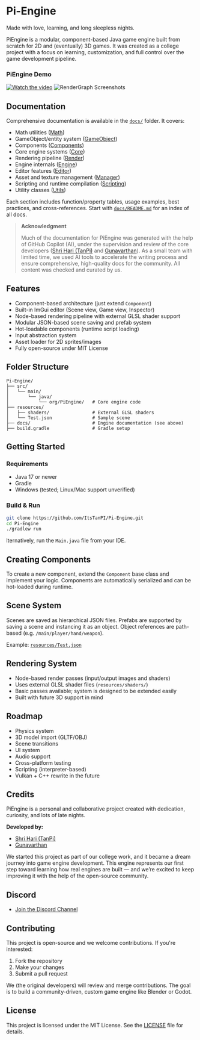 # Pi-Engine 
Made with love, learning, and long sleepless nights.

PiEngine is a modular, component-based Java game engine built from scratch for 2D and (eventually) 3D games. It was created as a college project with a focus on learning, customization, and full control over the game development pipeline.

### PiEngine Demo
[![Watch the video](docs/screenshots/Editor.png)](https://www.youtube.com/watch?v=3pVAaNRfhNo)
![RenderGraph Screenshots](docs/screenshots/RenderGraph.png)


## Documentation

Comprehensive documentation is available in the [`docs/`](docs/README.md) folder. It covers:
- Math utilities ([Math](docs/Math/README.md))
- GameObject/entity system ([GameObject](docs/GameObject/README.md))
- Components ([Components](docs/Components/README.md))
- Core engine systems ([Core](docs/Core/README.md))
- Rendering pipeline ([Render](docs/Render/README.md))
- Engine internals ([Engine](docs/Engine/README.md))
- Editor features ([Editor](docs/Editor/README.md))
- Asset and texture management ([Manager](docs/Manager/README.md))
- Scripting and runtime compilation ([Scripting](docs/Scripting/README.md))
- Utility classes ([Utils](docs/Utils/README.md))

Each section includes function/property tables, usage examples, best practices, and cross-references. Start with [`docs/README.md`](docs/README.md) for an index of all docs.

> **Acknowledgment**
>
> Much of the documentation for PiEngine was generated with the help of GitHub Copilot (AI), under the supervision and review of the core developers ([Shri Hari (TanPi)](https://github.com/ItsTanPI) and [Gunavarthan](https://github.com/Gunavarthan)).
> As a small team with limited time, we used AI tools to accelerate the writing process and ensure comprehensive, high-quality docs for the community. All content was checked and curated by us.

## Features

- Component-based architecture (just extend `Component`)
- Built-in ImGui editor (Scene view, Game view, Inspector)
- Node-based rendering pipeline with external GLSL shader support
- Modular JSON-based scene saving and prefab system
- Hot-loadable components (runtime script loading)
- Input abstraction system
- Asset loader for 2D sprites/images
- Fully open-source under MIT License

## Folder Structure

```
Pi-Engine/
├── src/
│   └── main/
│       └── java/
│           └── org/PiEngine/   # Core engine code
├── resources/
│   ├── shaders/                # External GLSL shaders
│   └── Test.json               # Sample scene
├── docs/                       # Engine documentation (see above)
├── build.gradle                # Gradle setup

```


## Getting Started

### Requirements

- Java 17 or newer
- Gradle
- Windows (tested; Linux/Mac support unverified)

### Build & Run

```bash
git clone https://github.com/ItsTanPI/Pi-Engine.git
cd Pi-Engine
./gradlew run
```
lternatively, run the `Main.java` file from your IDE.

## Creating Components

To create a new component, extend the `Component` base class and implement your logic. Components are automatically serialized and can be hot-loaded during runtime.

## Scene System

Scenes are saved as hierarchical JSON files. Prefabs are supported by saving a scene and instancing it as an object. Object references are path-based (e.g. `/main/player/hand/weapon`).

Example: [`resources/Test.json`](https://github.com/ItsTanPI/Pi-Engine/blob/main/src/main/resources/Test.json)

## Rendering System

- Node-based render passes (input/output images and shaders)
- Uses external GLSL shader files (`resources/shaders/`)
- Basic passes available; system is designed to be extended easily
- Built with future 3D support in mind

## Roadmap

- Physics system
- 3D model import (GLTF/OBJ)
- Scene transitions
- UI system
- Audio support
- Cross-platform testing
- Scripting (interpreter-based)
- Vulkan + C++ rewrite in the future

## Credits

PiEngine is a personal and collaborative project created with dedication, curiosity, and lots of late nights.

**Developed by:**
- [Shri Hari (TanPi)](https://github.com/ItsTanPI)
- [Gunavarthan](https://github.com/Gunavarthan)

We started this project as part of our college work, and it became a dream journey into game engine development. This engine represents our first step toward learning how real engines are built — and we’re excited to keep improving it with the help of the open-source community.

## Discord
 - [Join the Discord Channel](https://discord.gg/67RBFr6HpG)


## Contributing

This project is open-source and we welcome contributions. If you're interested:

1. Fork the repository
2. Make your changes
3. Submit a pull request

We (the original developers) will review and merge contributions. The goal is to build a community-driven, custom game engine like Blender or Godot.

## License

This project is licensed under the MIT License. See the [LICENSE](https://github.com/ItsTanPI/Pi-Engine/blob/main/LICENSE) file for details.
